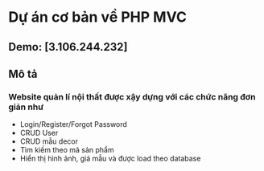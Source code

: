 # Dự án cơ bản về PHP MVC
## Demo: [3.106.244.232]
## Mô tả
### Website quản lí nội thất được xậy dựng với các chức năng đơn giản như
- Login/Register/Forgot Password 
- CRUD User
- CRUD mẫu decor
- Tìm kiếm theo mã sản phẩm
- Hiển thị hình ảnh, giá mẫu và được load theo database
